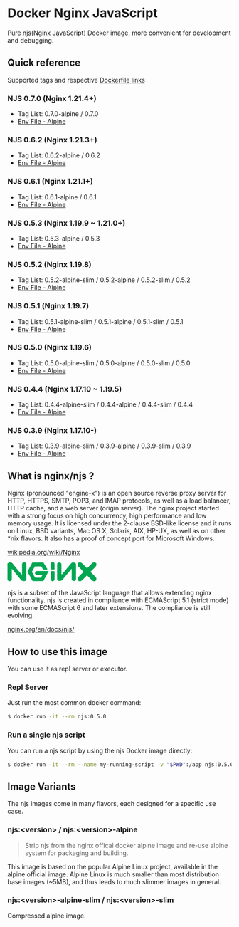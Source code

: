 # Docker Nginx JavaScript

Pure njs(Nginx JavaScript) Docker image, more convenient for development and debugging.

## Quick reference

Supported tags and respective [Dockerfile links](https://github.com/soulteary/docker-njs/blob/main/Dockerfile)

### NJS 0.7.0 (Nginx 1.21.4+)

- Tag List: 0.7.0-alpine / 0.7.0
- [Env File - Alpine](https://github.com/soulteary/docker-njs/blob/main/njs/0.7.0-alpine/.env)

### NJS 0.6.2 (Nginx 1.21.3+)

- Tag List: 0.6.2-alpine / 0.6.2
- [Env File - Alpine](https://github.com/soulteary/docker-njs/blob/main/njs/0.6.2-alpine/.env)

### NJS 0.6.1 (Nginx 1.21.1+)

- Tag List: 0.6.1-alpine / 0.6.1
- [Env File - Alpine](https://github.com/soulteary/docker-njs/blob/main/njs/0.6.1-alpine/.env)

### NJS 0.5.3 (Nginx 1.19.9 ~ 1.21.0+)

- Tag List: 0.5.3-alpine / 0.5.3
- [Env File - Alpine](https://github.com/soulteary/docker-njs/blob/main/njs/0.5.3-alpine/.env)

### NJS 0.5.2 (Nginx 1.19.8)

- Tag List: 0.5.2-alpine-slim / 0.5.2-alpine / 0.5.2-slim / 0.5.2
- [Env File - Alpine](https://github.com/soulteary/docker-njs/blob/main/njs/0.5.2-alpine/.env)

### NJS 0.5.1 (Nginx 1.19.7)

- Tag List: 0.5.1-alpine-slim / 0.5.1-alpine / 0.5.1-slim / 0.5.1
- [Env File - Alpine](https://github.com/soulteary/docker-njs/blob/main/njs/0.5.1-alpine/.env)

### NJS 0.5.0 (Nginx 1.19.6)

- Tag List: 0.5.0-alpine-slim / 0.5.0-alpine / 0.5.0-slim / 0.5.0
- [Env File - Alpine](https://github.com/soulteary/docker-njs/blob/main/njs/0.5.0-alpine/.env)

### NJS 0.4.4 (Nginx 1.17.10 ~ 1.19.5)

- Tag List: 0.4.4-alpine-slim / 0.4.4-alpine / 0.4.4-slim / 0.4.4
- [Env File - Alpine](https://github.com/soulteary/docker-njs/blob/main/njs/0.4.4-alpine/.env)
### NJS 0.3.9 (Nginx 1.17.10-)

- Tag List: 0.3.9-alpine-slim / 0.3.9-alpine / 0.3.9-slim / 0.3.9
- [Env File - Alpine](https://github.com/soulteary/docker-njs/blob/main/njs/0.3.9-alpine/.env)

## What is nginx/njs ?

Nginx (pronounced "engine-x") is an open source reverse proxy server for HTTP, HTTPS, SMTP, POP3, and IMAP protocols, as well as a load balancer, HTTP cache, and a web server (origin server). The nginx project started with a strong focus on high concurrency, high performance and low memory usage. It is licensed under the 2-clause BSD-like license and it runs on Linux, BSD variants, Mac OS X, Solaris, AIX, HP-UX, as well as on other *nix flavors. It also has a proof of concept port for Microsoft Windows.

[wikipedia.org/wiki/Nginx](https://wikipedia.org/wiki/Nginx)

![logo](https://raw.githubusercontent.com/docker-library/docs/01c12653951b2fe592c1f93a13b4e289ada0e3a1/nginx/logo.png)

njs is a subset of the JavaScript language that allows extending nginx functionality. njs is created in compliance with ECMAScript 5.1 (strict mode) with some ECMAScript 6 and later extensions. The compliance is still evolving.

[nginx.org/en/docs/njs/](https://nginx.org/en/docs/njs/)

## How to use this image

You can use it as repl server or executor.

### Repl Server

Just run the most common docker command:

```bash
$ docker run -it --rm njs:0.5.0
```

### Run a single njs script

You can run a njs script by using the njs Docker image directly:

```bash
$ docker run -it --rm --name my-running-script -v "$PWD":/app njs:0.5.0 /app/your-script.js
```

## Image Variants

The njs images come in many flavors, each designed for a specific use case.

### njs:\<version\> / njs:\<version\>-alpine

> Strip njs from the nginx offical docker alpine image and re-use alpine system for packaging and building.

This image is based on the popular Alpine Linux project, available in the alpine official image. Alpine Linux is much smaller than most distribution base images (~5MB), and thus leads to much slimmer images in general.

### njs:\<version\>-alpine-slim / njs:\<version\>-slim

Compressed alpine image.
